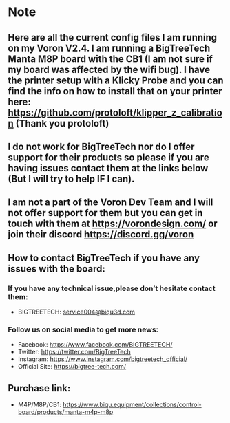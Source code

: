 # Note
## Here are all the current config files I am running on my Voron V2.4. I am running a BigTreeTech Manta M8P board with the CB1 (I am not sure if my board was affected by the wifi bug). I have the printer setup with a Klicky Probe and you can find the info on how to install that on your printer here: https://github.com/protoloft/klipper_z_calibration (Thank you protoloft)
## I do not work for BigTreeTech nor do I offer support for their products so please if you are having issues contact them at the links below (But I will try to help IF I can).
## I am not a part of the Voron Dev Team and I will not offer support for them but you can get in touch with them at https://vorondesign.com/ or join their discord https://discord.gg/voron

## How to contact BigTreeTech if you have any issues with the board:
### If you have any technical issue,please don’t hesitate contact them:
* BIGTREETECH: service004@biqu3d.com

### Follow us on social media to get more news:
* Facebook: https://www.facebook.com/BIGTREETECH/
* Twitter: https://twitter.com/BigTreeTech
* Instagram: https://www.instagram.com/bigtreetech_official/
* Official Site: https://bigtree-tech.com/

## Purchase link:
* M4P/M8P/CB1: https://www.biqu.equipment/collections/control-board/products/manta-m4p-m8p
